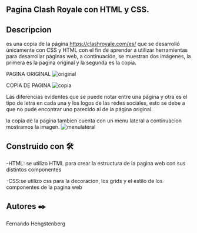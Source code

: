 ## Pagina Clash Royale con HTML y CSS.


## Descripcion
es una copia de la página https://clashroyale.com/es/ que se desarrolló únicamente con CSS y HTML con el fin de aprender a utilizar herramientas para desarrollar páginas web, a continuación, se muestran dos imágenes, la primera es la pagina original y la segunda es la copia.


PAGINA ORIGINAL
![original](https://user-images.githubusercontent.com/35377655/65732353-d4af2b80-e086-11e9-890f-547499f3b32b.png)

COPIA DE PAGINA
![copia](https://user-images.githubusercontent.com/35377655/65732354-d4af2b80-e086-11e9-92f3-0aaf1967713a.png)

Las diferencias evidentes que se puede notar entre una página y otra es el tipo de letra en cada una y los logos de las redes sociales, esto se debe a que no pude encontrar uno parecido al de la página original.

la copia de la pagina tambien cuenta con un menu lateral a continuacion mostramos la imagen.
![menulateral](https://user-images.githubusercontent.com/35377655/65732634-0379d180-e088-11e9-84ee-02b2d9ca29c2.png)

## Construido con 🛠️
-HTML: se utilizo HTML para crear la estructura de la pagina web con sus distintos componentes

-CSS:se utilizo css para la decoracion, los grids y el estilo de los componentes de la pagina web

## Autores ✒️
Fernando Hengstenberg
